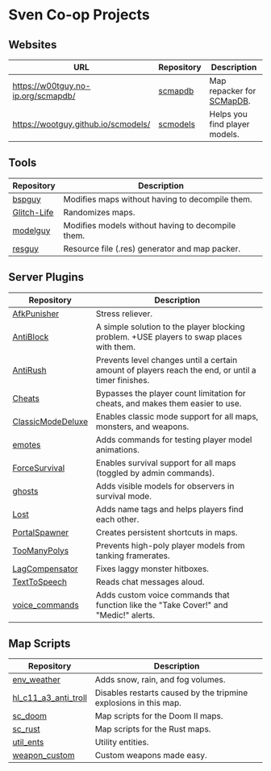 # Sven Co-op Projects

## Websites
| URL | Repository | Description |
| --- | --- | --- |
| https://w00tguy.no-ip.org/scmapdb/ | [scmapdb](https://github.com/wootguy/scmapdb) | Map repacker for [SCMapDB](http://scmapdb.com/). |
| https://wootguy.github.io/scmodels/ | [scmodels](https://github.com/wootguy/scmodels) | Helps you find player models. |

## Tools

| Repository | Description |
| --- | --- |
| [bspguy](https://github.com/wootguy/bspguy) | Modifies maps without having to decompile them. |
| [Glitch-Life](https://github.com/wootguy/Glitch-Life) | Randomizes maps. |
| [modelguy](https://github.com/wootguy/modelguy) | Modifies models without having to decompile them.  |
| [resguy](https://github.com/wootguy/resguy) | Resource file (.res) generator and map packer. |

## Server Plugins

| Repository | Description |
| --- | --- |
| [AfkPunisher](https://github.com/wootguy/AfkPunisher) | Stress reliever. |
| [AntiBlock](https://github.com/wootguy/AntiBlock) | A simple solution to the player blocking problem. +USE players to swap places with them. |
| [AntiRush](https://github.com/wootguy/AntiRush) | Prevents level changes until a certain amount of players reach the end, or until a timer finishes. |
| [Cheats](https://github.com/wootguy/Cheats) | Bypasses the player count limitation for cheats, and makes them easier to use. |
| [ClassicModeDeluxe](https://github.com/wootguy/ClassicModeDeluxe) | Enables classic mode support for all maps, monsters, and weapons. |
| [emotes](https://github.com/wootguy/emotes) | Adds commands for testing player model animations. |
| [ForceSurvival](https://github.com/wootguy/ForceSurvival) | Enables survival support for all maps (toggled by admin commands). |
| [ghosts](https://github.com/wootguy/ghosts) | Adds visible models for observers in survival mode. |
| [Lost](https://github.com/wootguy/Lost) | Adds name tags and helps players find each other. |
| [PortalSpawner](https://github.com/wootguy/PortalSpawner) | Creates persistent shortcuts in maps. |
| [TooManyPolys](https://github.com/wootguy/TooManyPolys) | Prevents high-poly player models from tanking framerates. |
| [LagCompensator](https://github.com/wootguy/LagCompensator) | Fixes laggy monster hitboxes. |
| [TextToSpeech](https://github.com/wootguy/TextToSpeech) | Reads chat messages aloud. |
| [voice_commands](https://github.com/wootguy/voice_commands) | Adds custom voice commands that function like the "Take Cover!" and "Medic!" alerts. |

## Map Scripts
| Repository | Description |
| --- | --- |
| [env_weather](https://github.com/wootguy/env_weather) | Adds snow, rain, and fog volumes. |
| [hl_c11_a3_anti_troll](https://github.com/wootguy/hl_c11_a3_anti_troll) | Disables restarts caused by the tripmine explosions in this map. |
| [sc_doom](https://github.com/wootguy/sc_doom) | Map scripts for the Doom II maps. |
| [sc_rust](https://github.com/wootguy/sc_rust) | Map scripts for the Rust maps. |
| [util_ents](https://github.com/wootguy/util_ents) | Utility entities. |
| [weapon_custom](https://github.com/wootguy/weapon_custom) | Custom weapons made easy. |

